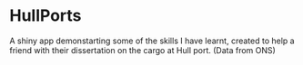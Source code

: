 # HullPorts
A shiny app demonstarting some of the skills I have learnt, created to help a friend with their dissertation on the cargo at Hull port.
(Data from ONS)
